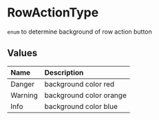 # RowActionType

`enum` to determine background of row action button

## Values

|Name|Description|
|:---|:---|
|Danger|background color red|
|Warning|background color orange|
|Info|background color blue|
